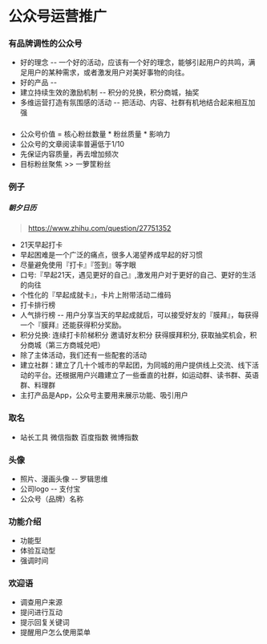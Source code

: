 # 公众号运营推广

### 有品牌调性的公众号

* 好的理念  --  一个好的活动，应该有一个好的理念，能够引起用户的共鸣，满足用户的某种需求，或者激发用户对美好事物的向往。
* 好的产品  --  
* 建立持续生效的激励机制 --  积分的兑换，积分商城，抽奖
* 多维运营打造有氛围感的活动 --  把活动、内容、社群有机地结合起来相互加强

### 

* 公众号价值 = 核心粉丝数量 * 粉丝质量 * 影响力
* 公众号的文章阅读率普遍低于1/10
* 先保证内容质量，再去增加频次
* 目标粉丝聚焦 >> 一箩筐粉丝

### 例子

##### 朝夕日历

> https://www.zhihu.com/question/27751352

* 21天早起打卡
* 早起困难是一个广泛的痛点，很多人渴望养成早起的好习惯
* 尽量避免使用『打卡』『签到』等字眼
* 口号:『早起21天，遇见更好的自己』,激发用户对于更好的自己、更好的生活的向往
* 个性化的『早起成就卡』，卡片上附带活动二维码
* 打卡排行榜
* 人气排行榜 --  用户分享当天的早起成就后，可以接受好友的『膜拜』，每获得一个『膜拜』还能获得积分奖励。
* 积分兑换: 连续打卡阶梯积分 邀请好友积分 获得膜拜积分, 获取抽奖机会，积分商城（第三方商城兑吧）
* 除了主体活动，我们还有一些配套的活动
* 建立社群：建立了几十个城市的早起团，为同城的用户提供线上交流、线下活动的平台。还根据用户兴趣建立了一些垂直的社群，如运动群、读书群、英语群、料理群
* 主打产品是App，公众号主要用来展示功能、吸引用户

### 取名

* 站长工具 微信指数 百度指数 微博指数

### 头像

* 照片、漫画头像 --  罗辑思维
* 公司logo  -- 支付宝
* 公众号（品牌）名称

### 功能介绍

* 功能型
* 体验互动型
* 强调时间

### 欢迎语

* 调查用户来源
* 提问进行互动
* 提示回复关键词
* 提醒用户怎么使用菜单


